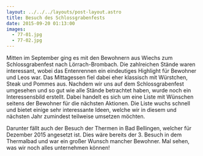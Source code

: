 ```yaml
---
layout: ../../../layouts/post-layout.astro
title: Besuch des Schlossgrabenfests
date: 2015-09-20 01:13:00
images:
  - 77-01.jpg
  - 77-02.jpg
---
```


Mitten im September ging es mit den Bewohnern aus Wiechs zum Schlossgrabenfest nach Lörrach-Brombach. Die zahlreichen Stände waren interessant, wobei das Entenrennen ein eindeutiges Highlight für Bewohner und Leos war. Das Mittagessen fiel dabei eher klassisch mit Würstchen, Steak und Pommes aus. Nachdem wir uns auf dem Schlossgrabenfest umgesehen und so gut wie alle Stände betrachtet haben, wurde noch ein Interessensbild erstellt. Dabei handelt es sich um eine Liste mit Wünschen seitens der Bewohner für die nächsten Aktionen. Die Liste wuchs schnell und bietet einige sehr interessante Ideen, welche wir in diesem und nächsten Jahr zumindest teilweise umsetzen möchten.

Darunter fällt auch der Besuch der Thermen in Bad Bellingen, welcher für Dezember 2015 angesetzt ist. Dies wäre bereits der 3. Besuch in dem Thermalbad und war ein großer Wunsch mancher Bewohner. Mal sehen, was wir noch alles unternehmen können!
